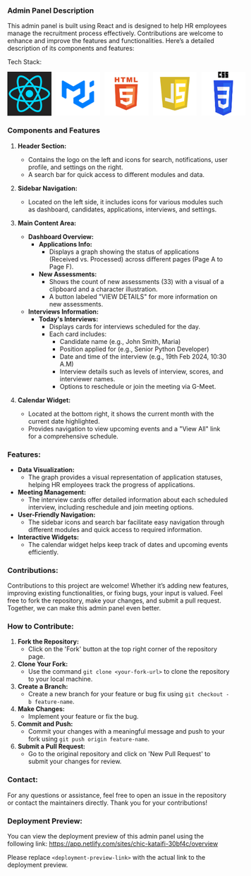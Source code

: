 ### Admin Panel Description

This admin panel is built using React and is designed to help HR employees manage the recruitment process effectively. Contributions are welcome to enhance and improve the features and functionalities. Here’s a detailed description of its components and features:

Tech Stack:
<div style="display: flex; align-items: center;">
  <img src="https://github.com/KarthiKey-Dev/image-storage/blob/main/TechStack/react.svg" alt="React" width="100" height="100" style="margin-right: 10px;">
  <img src="https://github.com/KarthiKey-Dev/image-storage/blob/main/TechStack/mui.png" alt="Material UI" width="100" height="100" style="margin-right: 10px;">
  <img src="https://github.com/KarthiKey-Dev/image-storage/blob/main/TechStack/html.jpg" alt="JavaScript" width="100" height="100" style="margin-right: 10px;">
  <img src="https://github.com/KarthiKey-Dev/image-storage/blob/main/TechStack/js.webp" alt="HTML" width="100" height="100" style="margin-right: 10px;">
  <img src="https://github.com/KarthiKey-Dev/image-storage/blob/main/TechStack/css.png" alt="CSS" width="100" height="100" style="margin-right: 10px;">
</div>

### Components and Features

1. **Header Section:**
   - Contains the logo on the left and icons for search, notifications, user profile, and settings on the right.
   - A search bar for quick access to different modules and data.

2. **Sidebar Navigation:**
   - Located on the left side, it includes icons for various modules such as dashboard, candidates, applications, interviews, and settings.

3. **Main Content Area:**
   - **Dashboard Overview:**
     - **Applications Info:**
       - Displays a graph showing the status of applications (Received vs. Processed) across different pages (Page A to Page F).
     - **New Assessments:**
       - Shows the count of new assessments (33) with a visual of a clipboard and a character illustration.
       - A button labeled "VIEW DETAILS" for more information on new assessments.
   - **Interviews Information:**
     - **Today's Interviews:**
       - Displays cards for interviews scheduled for the day.
       - Each card includes:
         - Candidate name (e.g., John Smith, Maria)
         - Position applied for (e.g., Senior Python Developer)
         - Date and time of the interview (e.g., 19th Feb 2024, 10:30 A.M)
         - Interview details such as levels of interview, scores, and interviewer names.
         - Options to reschedule or join the meeting via G-Meet.

4. **Calendar Widget:**
   - Located at the bottom right, it shows the current month with the current date highlighted.
   - Provides navigation to view upcoming events and a "View All" link for a comprehensive schedule.

### Features:
- **Data Visualization:**
  - The graph provides a visual representation of application statuses, helping HR employees track the progress of applications.
- **Meeting Management:**
  - The interview cards offer detailed information about each scheduled interview, including reschedule and join meeting options.
- **User-Friendly Navigation:**
  - The sidebar icons and search bar facilitate easy navigation through different modules and quick access to required information.
- **Interactive Widgets:**
  - The calendar widget helps keep track of dates and upcoming events efficiently.

### Contributions:
Contributions to this project are welcome! Whether it’s adding new features, improving existing functionalities, or fixing bugs, your input is valued. Feel free to fork the repository, make your changes, and submit a pull request. Together, we can make this admin panel even better.

### How to Contribute:
1. **Fork the Repository:**
   - Click on the 'Fork' button at the top right corner of the repository page.
2. **Clone Your Fork:**
   - Use the command `git clone <your-fork-url>` to clone the repository to your local machine.
3. **Create a Branch:**
   - Create a new branch for your feature or bug fix using `git checkout -b feature-name`.
4. **Make Changes:**
   - Implement your feature or fix the bug.
5. **Commit and Push:**
   - Commit your changes with a meaningful message and push to your fork using `git push origin feature-name`.
6. **Submit a Pull Request:**
   - Go to the original repository and click on 'New Pull Request' to submit your changes for review.

### Contact:
For any questions or assistance, feel free to open an issue in the repository or contact the maintainers directly. Thank you for your contributions!

### Deployment Preview:
You can view the deployment preview of this admin panel using the following link: https://app.netlify.com/sites/chic-kataifi-30bf4c/overview 

Please replace `<deployment-preview-link>` with the actual link to the deployment preview.
